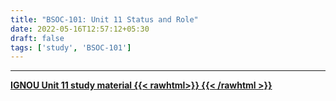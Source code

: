```yaml
---
title: "BSOC-101: Unit 11 Status and Role"
date: 2022-05-16T12:57:12+05:30
draft: false
tags: ['study', 'BSOC-101']
---
```


----

[**IGNOU Unit 11 study material {{< rawhtml>}}
<ion-icon name="download-outline"></ion-icon>
{{< /rawhtml >}}**](https://drive.google.com/file/d/1-18Y4OYAaijPXfwFtj5zu_OVPhUeSs5J/view?usp=sharing)